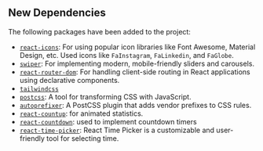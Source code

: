 ## New Dependencies

The following packages have been added to the project:

- [`react-icons`](https://www.npmjs.com/package/react-icons): For using popular icon libraries like Font Awesome, Material Design, etc. Used icons like `FaInstagram`, `FaLinkedin`, and `FaGlobe`.
- [`swiper`](https://www.npmjs.com/package/swiper): For implementing modern, mobile-friendly sliders and carousels.
- [`react-router-dom`](https://www.npmjs.com/package/react-router-dom): For handling client-side routing in React applications using declarative components.
- [`tailwindcss`](https://www.npmjs.com/package/tailwindcss)
- [`postcss`](https://www.npmjs.com/package/postcss): A tool for transforming CSS with JavaScript.
- [`autoprefixer`](https://www.npmjs.com/package/autoprefixer): A PostCSS plugin that adds vendor prefixes to CSS rules.
- [`react-countup`](https://www.npmjs.com/package/react-countup): for animated statistics.
- [`react-countdown`](https://www.npmjs.com/package/react-countdown): used to implement countdown timers
- [`react-time-picker`](https://www.npmjs.com/package/react-time-picker): React Time Picker is a customizable and user-friendly tool for selecting time. 


